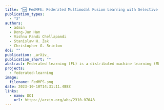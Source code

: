```yaml
---
title: "🆕 FedMFS: Federated Multimodal Fusion Learning with Selective Modality Communication"
publication_types:
  - "3"
authors:
  - admin
  - Dong-Jun Han
  - Vishnu Pandi Chellapandi
  - Stanislaw H. Żak
  - Christopher G. Brinton
doi: ""
publication: _arXiv_
publication_short: ""
abstract: Federated learning (FL) is a distributed machine learning (ML) paradigm that enables clients to collaborate without accessing, infringing upon, or leaking original user data by sharing only model parameters. In the Internet of Things (IoT), edge devices are increasingly leveraging multimodal data compositions and fusion paradigms to enhance model performance. However, in FL applications, two main challenges remain open: (i) addressing the issues caused by heterogeneous clients lacking specific modalities and (ii) devising an optimal modality upload strategy to minimize communication overhead while maximizing learning performance. In this paper, we propose Federated Multimodal Fusion learning with Selective modality communication (FedMFS), a new multimodal fusion FL methodology that can tackle the above mentioned challenges. The key idea is to utilize Shapley values to quantify each modality's impact and modality model size to gauge communication overhead, so that each client can selectively upload the modality models to the server for aggregation. This enables FedMFS to flexibly balance performance against communication costs, depending on resource constraints and applications. Experiments on real-world multimodal datasets demonstrate the effectiveness of FedMFS, achieving comparable accuracy while reducing communication overhead by one twentieth compared to baselines.
projects:
  - federated-learning
image:
  filename: FedMFS.png
date: 2023-10-10T14:31:11.488Z
links:
  - name: DOI
    url: https://arxiv.org/abs/2310.07048
---
```

